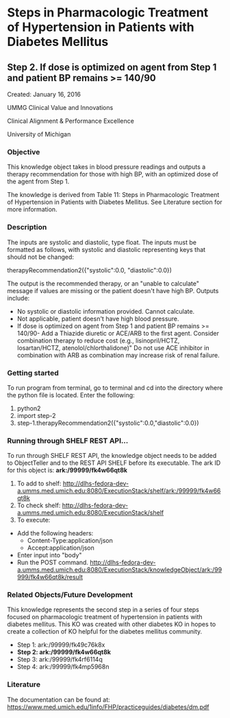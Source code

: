 # Steps in Pharmacologic Treatment of Hypertension in Patients with Diabetes Mellitus
## Step 2. If dose is optimized on agent from Step 1 and patient BP remains >= 140/90
Created: January 16, 2016

UMMG Clinical Value and Innovations

Clinical Alignment & Performance Excellence

University of Michigan

### Objective
This knowledge object takes in blood pressure readings and outputs a therapy recommendation for those with high BP, with an optimized dose of the agent from Step 1.

The knowledge is derived from Table 11: Steps in Pharmacologic Treatment of Hypertension in Patients with Diabetes Mellitus. See Literature section for more information.

### Description
The inputs are systolic and diastolic, type float. The inputs must be formatted as follows, with systolic and diastolic representing keys that should not be changed:

therapyRecommendation2({"systolic":0.0,
                      "diastolic":0.0})


The output is the recommended therapy, or an "unable to calculate" message if values are missing or the patient doesn't have high BP.  Outputs include:
- No systolic or diastolic information provided. Cannot calculate.
- Not applicable, patient doesn't have high blood pressure.
- If dose is optimized on agent from Step 1 and patient BP remains >= 140/90-
  Add a Thiazide diuretic or ACE/ARB to the first agent.
  Consider combination therapy to reduce cost (e.g., lisinopril/HCTZ, losartan/HCTZ, atenolol/chlorthalidone)"
  Do not use ACE inhibitor in combination with ARB as combination may increase risk of renal failure.

### Getting started
  To run program from terminal, go to terminal and cd into the directory where the python file is located. Enter the following:
  1. python2
  2. import step-2
  3. step-1.therapyRecommendation2({"systolic":0.0,"diastolic":0.0})

### Running through SHELF REST API...
To run through SHELF REST API, the knowledge object needs to be added to ObjectTeller and to the REST API SHELF before its executable.
The ark ID for this object is: **ark:/99999/fk4w66qt8k**

1. To add to shelf: http://dlhs-fedora-dev-a.umms.med.umich.edu:8080/ExecutionStack/shelf/ark:/99999/fk4w66qt8k
2. To check shelf: http://dlhs-fedora-dev-a.umms.med.umich.edu:8080/ExecutionStack/shelf
3. To execute:
  - Add the following headers:
    - Content-Type:application/json
    - Accept:application/json
  - Enter input into "body"
  - Run the POST command. http://dlhs-fedora-dev-a.umms.med.umich.edu:8080/ExecutionStack/knowledgeObject/ark:/99999/fk4w66qt8k/result

### Related Objects/Future Development
This knowledge represents the second step in a series of four steps focused on pharmacologic treatment of hypertension in patients with diabetes mellitus. This KO was created with other diabetes KO in hopes to create a collection of KO helpful for the diabetes mellitus community.

- Step 1: ark:/99999/fk49c76k8x
- **Step 2: ark:/99999/fk4w66qt8k**
- Step 3: ark:/99999/fk4rf6114q
- Step 4: ark:/99999/fk4mp5968n

### Literature
The documentation can be found at: https://www.med.umich.edu/1info/FHP/practiceguides/diabetes/dm.pdf
